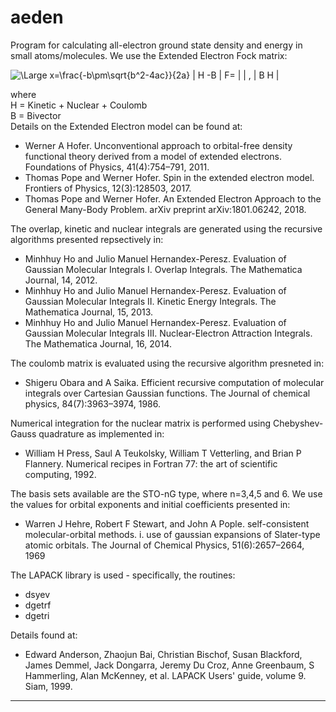 # aeden
                                                                     
   Program for calculating all-electron ground state density and energy in small atoms/molecules. We use the Extended Electron Fock matrix:                         
                                                                     
<img src="https://latex.codecogs.com/svg.latex?\Large&space;F=\begin{pmatrix}H&-B\\B&H\end{pmatrix}" title="\Large x=\frac{-b\pm\sqrt{b^2-4ac}}{2a}" />              
         | H    -B |                                                 
      F= |         | ,                                               
         | B     H |                                                 
                                                                     
   where                                                             
      H = Kinetic + Nuclear + Coulomb                                
      B = Bivector                                                   
   Details on the Extended Electron model can be found at:           
                                                                     
   - Werner A Hofer. Unconventional approach to orbital-free density functional theory derived from a model of extended electrons. Foundations of Physics, 41(4):754–791, 2011.                    
   - Thomas Pope and Werner Hofer. Spin in the extended electron model. Frontiers of Physics, 12(3):128503, 2017.                
   - Thomas Pope and Werner Hofer. An Extended Electron Approach to the General Many-Body Problem. arXiv preprint arXiv:1801.06242, 2018.                                                           
                                                                     
                                                                     
   The overlap, kinetic and nuclear integrals are generated using the recursive algorithms presented repsectively in:              
                                                                     
   - Minhhuy Ho and Julio Manuel Hernandex-Peresz. Evaluation of Gaussian Molecular Integrals I. Overlap Integrals. The Mathematica Journal, 14, 2012.                                  
   - Minhhuy Ho and Julio Manuel Hernandex-Peresz. Evaluation of Gaussian Molecular Integrals II. Kinetic Energy Integrals. The Mathematica Journal, 15, 2013.                                  
   - Minhhuy Ho and Julio Manuel Hernandex-Peresz. Evaluation of Gaussian Molecular Integrals III. Nuclear-Electron Attraction Integrals. The Mathematica Journal, 16, 2014.                   
                                                                     
   The coulomb matrix is evaluated using the recursive algorithm presneted in:                                                    
                                                                     
   - Shigeru Obara and A Saika. Efficient recursive computation of molecular integrals over Cartesian Gaussian functions. The Journal of chemical physics, 84(7):3963–3974, 1986.             
                                                                     
   Numerical integration for the nuclear matrix is performed using Chebyshev-Gauss quadrature as implemented in:                    
                                                                     
   - William H Press, Saul A Teukolsky, William T Vetterling, and Brian P Flannery. Numerical recipes in Fortran 77: the art of scientific computing, 1992.                                     
                                                                     
   The basis sets available are the STO-nG type, where n=3,4,5 and 6. We use the values for orbital exponents and initial coefficients presented in:                                       
                                                                     
   - Warren J Hehre, Robert F Stewart, and John A Pople. self-consistent molecular-orbital methods. i. use of gaussian expansions of Slater-type atomic orbitals. The Journal of Chemical Physics, 51(6):2657–2664, 1969                         
                                                                     
                                                                     
   The LAPACK library is used - specifically, the routines:          
                                                                     
   - dsyev                                                           
   - dgetrf                                                          
   - dgetri                                                          
                                                                     
   Details found at:                                                 
                                                                     
   - Edward Anderson, Zhaojun Bai, Christian Bischof, Susan Blackford, James Demmel, Jack Dongarra, Jeremy Du Croz, Anne Greenbaum, S Hammerling, Alan McKenney, et al. LAPACK Users' guide, volume 9. Siam, 1999.                                    
                                                                     
---------------------------------------------------------------------

